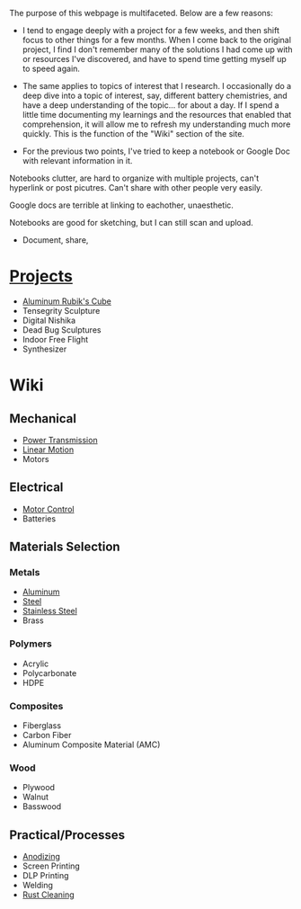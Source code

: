 The purpose of this webpage is multifaceted.  Below are a few reasons:

* I tend to engage deeply with a project for a few weeks, and then shift focus to other things for a few months.  When I come back to the original project, I find I don't remember many of the solutions I had come up with or resources I've discovered, and have to spend time getting myself up to speed again.

* The same applies to topics of interest that I research.  I occasionally do a deep dive into a topic of interest, say, different battery chemistries, and have a deep understanding of the topic... for about a day.  If I spend a little time documenting my learnings and the resources that enabled that comprehension, it will allow me to refresh my understanding much more quickly.  This is the function of the "Wiki" section of the site.

* For the previous two points, I've tried to keep a notebook or Google Doc with relevant information in it.  

Notebooks clutter, are hard to organize with multiple projects, can't hyperlink or post picutres.  Can't share with other people very easily.

Google docs are terrible at linking to eachother, unaesthetic.

Notebooks are good for sketching, but I can still scan and upload.

* Document, share, 

# [Projects](./pages/projects)

* [Aluminum Rubik's Cube](./pages/aluminum-rubiks-cube)
* Tensegrity Sculpture
* Digital Nishika
* Dead Bug Sculptures
* Indoor Free Flight
* Synthesizer

# Wiki

## Mechanical
* [Power Transmission](./pages/power-transmission)
* [Linear Motion](./pages/linear-motion)
* Motors

## Electrical
* [Motor Control](./pages/motor-control)
* Batteries

## Materials Selection
### Metals
* [Aluminum](./pages/aluminum)
* [Steel](./pages/steel)
* [Stainless Steel](./pages/stainless-steel)
* Brass
### Polymers
* Acrylic
* Polycarbonate
* HDPE
### Composites
* Fiberglass
* Carbon Fiber
* Aluminum Composite Material (AMC)
### Wood
* Plywood
* Walnut
* Basswood

## Practical/Processes
* [Anodizing](./pages/anodizing)
* Screen Printing
* DLP Printing
* Welding
* [Rust Cleaning](./pages/rust-cleaning)